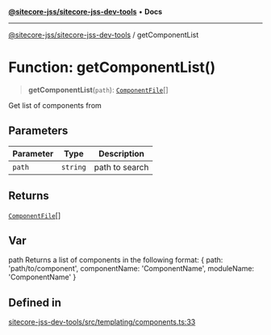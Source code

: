 [**@sitecore-jss/sitecore-jss-dev-tools**](../README.md) • **Docs**

***

[@sitecore-jss/sitecore-jss-dev-tools](../README.md) / getComponentList

# Function: getComponentList()

> **getComponentList**(`path`): [`ComponentFile`](../interfaces/ComponentFile.md)[]

Get list of components from

## Parameters

| Parameter | Type | Description |
| ------ | ------ | ------ |
| `path` | `string` | path to search |

## Returns

[`ComponentFile`](../interfaces/ComponentFile.md)[]

## Var

path
Returns a list of components in the following format:
{
 path: 'path/to/component',
 componentName: 'ComponentName',
 moduleName: 'ComponentName'
}

## Defined in

[sitecore-jss-dev-tools/src/templating/components.ts:33](https://github.com/Sitecore/jss/blob/985b48123d22355eab461b2ffafe781c2cbca1ac/packages/sitecore-jss-dev-tools/src/templating/components.ts#L33)
